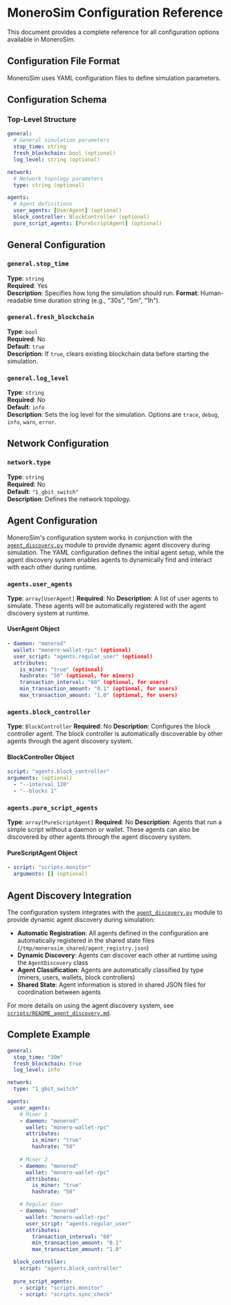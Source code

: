 # MoneroSim Configuration Reference

This document provides a complete reference for all configuration options available in MoneroSim.

## Configuration File Format

MoneroSim uses YAML configuration files to define simulation parameters.

## Configuration Schema

### Top-Level Structure

```yaml
general:
  # General simulation parameters
  stop_time: string
  fresh_blockchain: bool (optional)
  log_level: string (optional)

network:
  # Network topology parameters
  type: string (optional)

agents:
  # Agent definitions
  user_agents: [UserAgent] (optional)
  block_controller: BlockController (optional)
  pure_script_agents: [PureScriptAgent] (optional)
```

## General Configuration

### `general.stop_time`

**Type**: `string`  
**Required**: Yes  
**Description**: Specifies how long the simulation should run.
**Format**: Human-readable time duration string (e.g., "30s", "5m", "1h").

### `general.fresh_blockchain`

**Type**: `bool`  
**Required**: No  
**Default**: `true`  
**Description**: If `true`, clears existing blockchain data before starting the simulation.

### `general.log_level`

**Type**: `string`  
**Required**: No  
**Default**: `info`  
**Description**: Sets the log level for the simulation. Options are `trace`, `debug`, `info`, `warn`, `error`.

## Network Configuration

### `network.type`

**Type**: `string`  
**Required**: No  
**Default**: `"1_gbit_switch"`  
**Description**: Defines the network topology.

## Agent Configuration

MoneroSim's configuration system works in conjunction with the [`agent_discovery.py`](scripts/agent_discovery.md) module to provide dynamic agent discovery during simulation. The YAML configuration defines the initial agent setup, while the agent discovery system enables agents to dynamically find and interact with each other during runtime.

### `agents.user_agents`

**Type**: `array[UserAgent]`
**Required**: No
**Description**: A list of user agents to simulate. These agents will be automatically registered with the agent discovery system at runtime.

#### UserAgent Object

```yaml
- daemon: "monerod"
  wallet: "monero-wallet-rpc" (optional)
  user_script: "agents.regular_user" (optional)
  attributes:
    is_miner: "true" (optional)
    hashrate: "50" (optional, for miners)
    transaction_interval: "60" (optional, for users)
    min_transaction_amount: "0.1" (optional, for users)
    max_transaction_amount: "1.0" (optional, for users)
```

### `agents.block_controller`

**Type**: `BlockController`
**Required**: No
**Description**: Configures the block controller agent. The block controller is automatically discoverable by other agents through the agent discovery system.

#### BlockController Object

```yaml
script: "agents.block_controller"
arguments: (optional)
  - "--interval 120"
  - "--blocks 1"
```

### `agents.pure_script_agents`

**Type**: `array[PureScriptAgent]`
**Required**: No
**Description**: Agents that run a simple script without a daemon or wallet. These agents can also be discovered by other agents through the agent discovery system.

#### PureScriptAgent Object

```yaml
- script: "scripts.monitor"
  arguments: [] (optional)
```

## Agent Discovery Integration

The configuration system integrates with the [`agent_discovery.py`](scripts/agent_discovery.md) module to provide dynamic agent discovery during simulation:

- **Automatic Registration**: All agents defined in the configuration are automatically registered in the shared state files (`/tmp/monerosim_shared/agent_registry.json`)
- **Dynamic Discovery**: Agents can discover each other at runtime using the `AgentDiscovery` class
- **Agent Classification**: Agents are automatically classified by type (miners, users, wallets, block controllers)
- **Shared State**: Agent information is stored in shared JSON files for coordination between agents

For more details on using the agent discovery system, see [`scripts/README_agent_discovery.md`](scripts/README_agent_discovery.md).

## Complete Example

```yaml
general:
  stop_time: "30m"
  fresh_blockchain: true
  log_level: info

network:
  type: "1_gbit_switch"

agents:
  user_agents:
    # Miner 1
    - daemon: "monerod"
      wallet: "monero-wallet-rpc"
      attributes:
        is_miner: "true"
        hashrate: "50"
    
    # Miner 2
    - daemon: "monerod"
      wallet: "monero-wallet-rpc"
      attributes:
        is_miner: "true"
        hashrate: "50"

    # Regular User
    - daemon: "monerod"
      wallet: "monero-wallet-rpc"
      user_script: "agents.regular_user"
      attributes:
        transaction_interval: "60"
        min_transaction_amount: "0.1"
        max_transaction_amount: "1.0"

  block_controller:
    script: "agents.block_controller"
    
  pure_script_agents:
    - script: "scripts.monitor"
    - script: "scripts.sync_check"